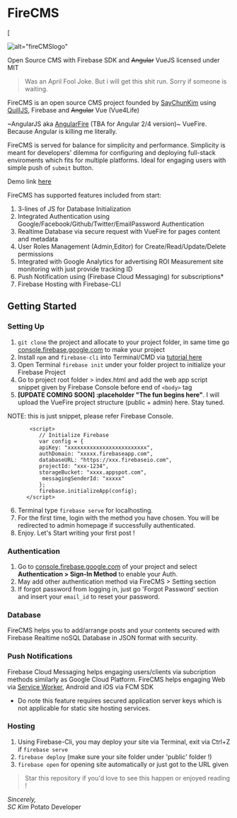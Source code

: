 # FireCMS

[

![alt="fireCMSlogo"](https://firecms-9763b.firebaseapp.com/images/fireCMS_logo.png)

Open Source CMS with Firebase SDK and ~~Angular~~ VueJS licensed under MIT

> Was an April Fool Joke. But i will get this shit run. Sorry if someone is waiting.

FireCMS is an open source CMS project founded by [SayChunKim](https://github.com/SayChunKim) using [QuillJS](http://quilljs.com), Firebase and ~~Angular~~ Vue (Vue4Life)

~AngularJS aka [AngularFire](https://github.com/firebase/angularfire) (TBA for Angular 2/4 version)~ VueFire. Because Angular is killing me literally.


FireCMS is served for balance for simplicity and performance. Simplicity is meant for developers' dilemma for configuring and deploying full-stack enviroments
which fits for multiple platforms. Ideal for engaging users with simple push of `submit` button.

Demo link [here](https://myxlab-76e7d.firebaseapp.com)

FireCMS has supported features included from start:

1. 3-lines of JS for Database Initialization
2. Integrated Authentication using Google/Facebook/Github/Twitter/EmailPassword Authentication
3. Realtime Database via secure request with VueFire for pages content and metadata
4. User Roles Management (Admin,Editor) for Create/Read/Update/Delete permissions
5. Integrated with Google Analytics for advertising ROI Measurement site monitoring with just provide tracking ID
6. Push Notification using (Firebase Cloud Messaging) for subscriptions*
7. Firebase Hosting with Firebase-CLI

## Getting Started
### Setting Up
1. `git clone` the project and allocate to your project folder, in same time go [console.firebase.google.com](https://console.firebase.google.com) to make your project
2. Install `npm` and `firebase-cli` into Terminal/CMD via [tutorial here]() 
3. Open Terminal `firebase init` under your folder project to initialize your Firebase Project 
4. Go to project root folder > index.html and add the web app script snippet given by Firebase Console before end of `<body>` tag
5. **[UPDATE COMING SOON] :placeholder "The fun begins here"**.  I will upload the VueFire project structure (public + admin) here. Stay tuned.


NOTE: this is just snippet, please refer Firebase Console.
```    <script src="https://www.gstatic.com/firebasejs/3.7.4/firebase.js"></script>
       <script>
          // Initialize Firebase
          var config = {
          apiKey: "xxxxxxxxxxxxxxxxxxxxxxxxx",
          authDomain: "xxxxx.firebaseapp.com",
          databaseURL: "https://xxx.firebaseio.com",
          projectId: "xxx-1234",
          storageBucket: "xxxx.appspot.com",
           messagingSenderId: "xxxxx"
          };
          firebase.initializeApp(config);
      </script>
```
6. Terminal type `firebase serve` for localhosting.
7. For the first time, login with the method you have chosen. You will be redirected to admin homepage if successfully authenticated.
8. Enjoy. Let's Start writing your first post !


### Authentication
1. Go to [console.firebase.google.com](https://console.firebase.google.com) of your project and select **Authentication > Sign-In Method** to enable your Auth.
2. May add other authentication method via FireCMS > Setting section
3. If forgot password from logging in, just go 'Forgot Password' section and insert your `email_id` to reset your password.

### Database
FireCMS helps you to add/arrange posts and your contents secured with Firebase Realtime noSQL Database in JSON format with security.

### Push Notifications
Firebase Cloud Messaging helps engaging users/clients via subcription methods similarly as Google Cloud Platform. FireCMS helps engaging Web via [Service Worker](https://developers.google.com/web/fundamentals/getting-started/primers/service-workers), Android and iOS via FCM SDK
* Do note this feature requires secured application server keys which is not applicable for static site hosting services.

### Hosting
1. Using Firebase-Cli, you may deploy your site via Terminal, exit via Ctrl+Z if `firebase serve`
2. `firebase deploy` (make sure your site folder under 'public' folder !)
3. `firebase open` for opening site automatically or just got to the URL given

> Star this repository if you'd love to see this happen or enjoyed reading !

*Sincerely,*<br>
*SC Kim*
Potato Developer

